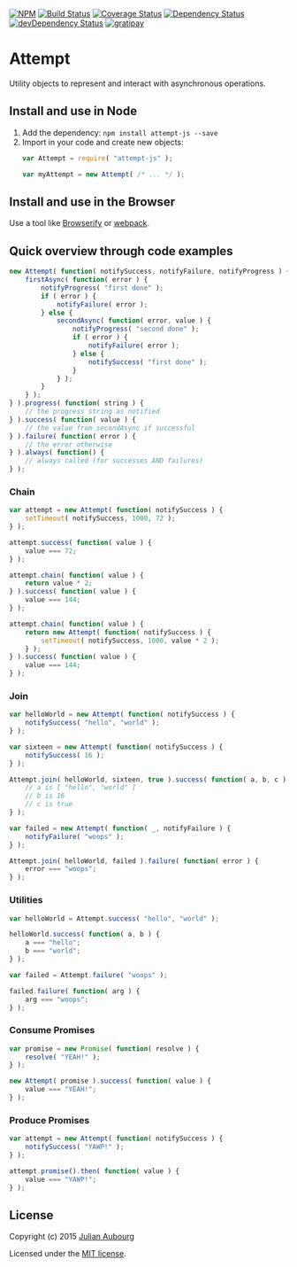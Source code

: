 [![NPM][npm-image]][npm-url]
[![Build Status][travis-image]][travis-url]
[![Coverage Status][coveralls-image]][coveralls-url]
[![Dependency Status][dependency-image]][dependency-url]
[![devDependency Status][devDependency-image]][devDependency-url]
[![gratipay][gratipay-image]][gratipay-url]

# Attempt

Utility objects to represent and interact with asynchronous operations.

## Install and use in Node

1. Add the dependency: `npm install attempt-js --save`
2. Import in your code and create new objects:
   ```js
   var Attempt = require( "attempt-js" );

   var myAttempt = new Attempt( /* ... */ );
   ```

## Install and use in the Browser

Use a tool like [Browserify](http://browserify.org/) or [webpack](http://webpack.github.io/).

## Quick overview through code examples
```js
new Attempt( function( notifySuccess, notifyFailure, notifyProgress ) {
    firstAsync( function( error ) {
        notifyProgress( "first done" );
        if ( error ) {
            notifyFailure( error );
        } else {
            secondAsync( function( error, value ) {
                notifyProgress( "second done" );
                if ( error ) {
                    notifyFailure( error );
                } else {
                    notifySuccess( "first done" );
                }
            } );
        }
    } );
} ).progress( function( string ) {
    // the progress string as notified
} ).success( function( value ) {
    // the value from secondAsync if successful
} ).failure( function( error ) {
    // the error otherwise
} ).always( function() {
    // always called (for successes AND failures)
} );
```

### Chain

```js
var attempt = new Attempt( function( notifySuccess ) {
    setTimeout( notifySuccess, 1000, 72 );
} );

attempt.success( function( value ) {
    value === 72;
} );

attempt.chain( function( value ) {
    return value * 2;
} ).success( function( value ) {
    value === 144;
} );

attempt.chain( function( value ) {
    return new Attempt( function( notifySuccess ) {
        setTimeout( notifySuccess, 1000, value * 2 );
    } );
} ).success( function( value ) {
    value === 144;
} );
```

### Join

```js
var helloWorld = new Attempt( function( notifySuccess ) {
    notifySuccess( "hello", "world" );
} );

var sixteen = new Attempt( function( notifySuccess ) {
    notifySuccess( 16 );
} );

Attempt.join( helloWorld, sixteen, true ).success( function( a, b, c ) {
    // a is [ "hello", "world" ]
    // b is 16
    // c is true
} );

var failed = new Attempt( function( _, notifyFailure ) {
    notifyFailure( "woops" );
} );

Attempt.join( helloWorld, failed ).failure( function( error ) {
    error === "woops";
} );
```

### Utilities

```js
var helloWorld = Attempt.success( "hello", "world" );

helloWorld.success( function( a, b ) {
    a === "hello";
    b === "world";
} );

var failed = Attempt.failure( "woops" );

failed.failure( function( arg ) {
    arg === "woops";
} );
````

### Consume Promises

```js
var promise = new Promise( function( resolve ) {
    resolve( "YEAH!" );
} );

new Attempt( promise ).success( function( value ) {
    value === "YEAH!";
} );
```

### Produce Promises

```js
var attempt = new Attempt( function( notifySuccess ) {
    notifySuccess( "YAWP!" );
} );

attempt.promise().then( function( value ) {
    value === "YAWP!";
} );
```

## License

Copyright (c) 2015 [Julian Aubourg](mailto:j@ubourg.net)

Licensed under the [MIT license](https://raw.githubusercontent.com/jaubourg/wires/master/LICENSE-MIT).

[coveralls-image]: https://img.shields.io/coveralls/jaubourg/attempt-js.svg
[coveralls-url]: https://coveralls.io/r/jaubourg/attempt-js
[dependency-image]: https://david-dm.org/jaubourg/attempt-js.svg
[dependency-url]: https://david-dm.org/jaubourg/attempt-js
[devDependency-image]: https://david-dm.org/jaubourg/attempt-js/dev-status.svg
[devDependency-url]: https://david-dm.org/jaubourg/attempt-js#info=devDependencies
[gratipay-image]: https://img.shields.io/gratipay/jaubourg.svg
[gratipay-url]: https://gratipay.com/jaubourg/
[npm-image]: https://img.shields.io/npm/v/attempt-js.svg
[npm-url]: https://npmjs.org/package/attempt-js
[travis-image]: https://travis-ci.org/jaubourg/attempt-js.svg
[travis-url]: https://travis-ci.org/jaubourg/attempt-js
